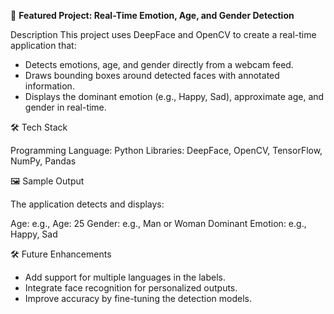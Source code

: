 🔹 **Featured Project: Real-Time Emotion, Age, and Gender Detection**

Description
This project uses DeepFace and OpenCV to create a real-time application that:

- Detects emotions, age, and gender directly from a webcam feed.
- Draws bounding boxes around detected faces with annotated information.
- Displays the dominant emotion (e.g., Happy, Sad), approximate age, and gender in real-time.


🛠️ Tech Stack

Programming Language: Python
Libraries: DeepFace, OpenCV, TensorFlow, NumPy, Pandas

🖼️ Sample Output

The application detects and displays:

Age: e.g., Age: 25
Gender: e.g., Man or Woman
Dominant Emotion: e.g., Happy, Sad

🛠️ Future Enhancements

- Add support for multiple languages in the labels.
- Integrate face recognition for personalized outputs.
- Improve accuracy by fine-tuning the detection models.
